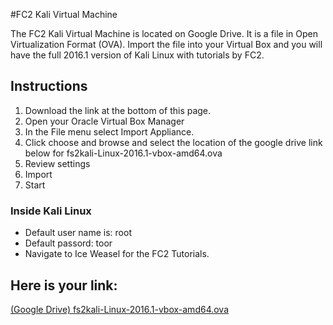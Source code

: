 #FC2 Kali Virtual Machine

The FC2 Kali Virtual Machine is located on Google Drive.  It is a file in Open Virtualization Format (OVA).
Import the file into your Virtual Box and you will have the full 2016.1 version of Kali Linux with tutorials
 by FC2.  
## Instructions
1.  Download the link at the bottom of this page.
2.  Open your Oracle Virtual Box Manager
2.  In the File menu select Import Appliance.
3.  Click choose and browse and select the location of the google drive link below 
    for fs2kali-Linux-2016.1-vbox-amd64.ova
4.  Review settings
5.  Import
6.  Start

###  Inside Kali Linux
*  Default user name is:  root
*  Default passord:  toor
*  Navigate to Ice Weasel for the FC2 Tutorials.

## Here is your link:
[(Google Drive) fs2kali-Linux-2016.1-vbox-amd64.ova](https://drive.google.com/a/mail.usf.edu/file/d/0B1JdzkX-XAejYWxCeG1aRjVUaU0/view?usp=sharing)
